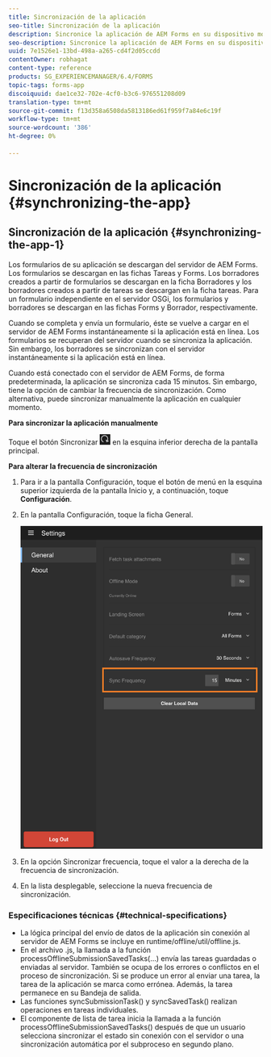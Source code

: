 ```yaml
---
title: Sincronización de la aplicación
seo-title: Sincronización de la aplicación
description: Sincronice la aplicación de AEM Forms en su dispositivo móvil con el servidor de AEM Forms.
seo-description: Sincronice la aplicación de AEM Forms en su dispositivo móvil con el servidor de AEM Forms.
uuid: 7e1526e1-13bd-498a-a265-cd4f2d05ccdd
contentOwner: robhagat
content-type: reference
products: SG_EXPERIENCEMANAGER/6.4/FORMS
topic-tags: forms-app
discoiquuid: dae1ce32-702e-4cf0-b3c6-976551208d09
translation-type: tm+mt
source-git-commit: f13d358a6508da5813186ed61f959f7a84e6c19f
workflow-type: tm+mt
source-wordcount: '386'
ht-degree: 0%

---
```



# Sincronización de la aplicación {#synchronizing-the-app}

## Sincronización de la aplicación {#synchronizing-the-app-1}

Los formularios de su aplicación se descargan del servidor de AEM Forms. Los formularios se descargan en las fichas Tareas y Forms. Los borradores creados a partir de formularios se descargan en la ficha Borradores y los borradores creados a partir de tareas se descargan en la ficha tareas. Para un formulario independiente en el servidor OSGi, los formularios y borradores se descargan en las fichas Forms y Borrador, respectivamente.

Cuando se completa y envía un formulario, éste se vuelve a cargar en el servidor de AEM Forms instantáneamente si la aplicación está en línea. Los formularios se recuperan del servidor cuando se sincroniza la aplicación. Sin embargo, los borradores se sincronizan con el servidor instantáneamente si la aplicación está en línea.

Cuando está conectado con el servidor de AEM Forms, de forma predeterminada, la aplicación se sincroniza cada 15 minutos. Sin embargo, tiene la opción de cambiar la frecuencia de sincronización. Como alternativa, puede sincronizar manualmente la aplicación en cualquier momento.

**Para sincronizar la aplicación manualmente**

Toque el botón Sincronizar ![sync-app](assets/sync-app.png) en la esquina inferior derecha de la pantalla principal.

**Para alterar la frecuencia de sincronización**

1. Para ir a la pantalla Configuración, toque el botón de menú en la esquina superior izquierda de la pantalla Inicio y, a continuación, toque **Configuración**.
1. En la pantalla Configuración, toque la ficha General.

   ![Configuración de frecuencia de sincronización en la ventana Configuración general](assets/gen-settings-1.png)

1. En la opción Sincronizar frecuencia, toque el valor a la derecha de la frecuencia de sincronización.
1. En la lista desplegable, seleccione la nueva frecuencia de sincronización.

### Especificaciones técnicas {#technical-specifications}

* La lógica principal del envío de datos de la aplicación sin conexión al servidor de AEM Forms se incluye en runtime/offline/util/offline.js.
* En el archivo .js, la llamada a la función processOfflineSubmissionSavedTasks(...) envía las tareas guardadas o enviadas al servidor. También se ocupa de los errores o conflictos en el proceso de sincronización. Si se produce un error al enviar una tarea, la tarea de la aplicación se marca como errónea. Además, la tarea permanece en su Bandeja de salida.
* Las funciones syncSubmissionTask() y syncSavedTask() realizan operaciones en tareas individuales.
* El componente de lista de tarea inicia la llamada a la función processOfflineSubmissionSavedTasks() después de que un usuario selecciona sincronizar el estado sin conexión con el servidor o una sincronización automática por el subproceso en segundo plano.

